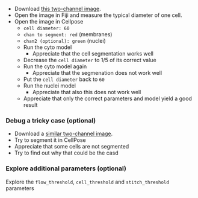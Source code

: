 - Download [this two-channel image](https://github.com/NEUBIAS/training-resources/raw/master/image_data/xyc_8bit__membranes_nuclei.tif).
- Open the image in Fiji and measure the typical diameter of one cell.
- Open the image in Cellpose
  - `cell diameter: 60`
  - `chan to segment: red` (membranes)
  - `chan2 (optional): green` (nuclei)
  - Run the cyto model
    - Appreciate that the cell segmentation works well
  - Decrease the `cell diameter` to 1/5 of its correct value
  - Run the cyto model again
    - Appreciate that the segmenation does not work well
  - Put the `cell diameter` back to `60`
  - Run the nuclei model
    - Appreciate that also this does not work well
  - Appreciate that only the correct parameters and model yield a good result

### Debug a tricky case (optional)

- Download a [similar two-channel image](https://github.com/NEUBIAS/training-resources/raw/master/image_data/xyc_16bit__membranes_nuclei_outliers.tif).
- Try to segment it in CellPose
- Appreciate that some cells are not segmented
- Try to find out why that could be the casd

### Explore additional parameters (optional)

Explore the `flow_threshold`, `cell_threshold` and `stitch_threshold` parameters



